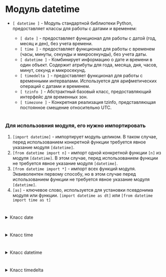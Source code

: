 # Модуль datetime

- `[ datetime ]` - Модуль стандартной библиотеки Python, предоставляет классы для работы с датами и временем:
    
   - `[ date ]` - предоставляет функционал для работы с датой (год, месяц и ден), без учета времени.
   - `[ time ]` - предоставляет функционал для работы с временем (часы, минуты, секунды и микросекунды), без учета даты.
   - `[ datetime ]` - Комбинирует информацию о дате и времени в один объект. Содержит атрибуты для года, месяца, дня, часов, минут, секунд и микросекунд.
   - `[ timedelta ]` - предоставляет функционал для работы с временными интервалами. Используется для арифметических операций с датами и временем.
   - `[ tzinfo ]` - Абстрактный базовый класс, предоставляющий интерфейс для временных зон.
   - `[ timezone ]` - Конкретная реализация tzinfo, представляющая постоянное смещение относительно UTC.
#
### Для использовния модуля, его нужно импортировать
 1) `[import datetime]` - импортирует модуль целиком. В таком случае, перед использованием конкретной функции требуется явное указание модуля `[datetime]`.
 2) `[from datetime import n]` - импорт одной конкретной функции `[n]` из модуля `[datetime]`. В этом случае, перед использованием функции не требуется явное указание модуля `[datetime]`.
 3) `[from datetime import *]` - импорт всех функций модуля. Эквиволентен первому способу, но в этом случае перед использованием функции не требуется явное указание модуля `[datetime]`.
 4) `[as]` - ключевое слово, используется для установки псевдонима модуля или функции. `[import datetime as dt]` или `[from datetime import time as t]`
#
<details>
  <summary>Класс date</summary> 

 #
- `[date]` - используется для представления данных о дате и включает информацию о годе, месяце и дне.  
Синтаксис:
```
[my_date = date(YYYY,MM,DD)]
```
#
- Для использования необходимо предварительно его импортировать из модуля datetime:
```
from datetime import date
```
#
- По умолчанию объекты типов date выводятся в ISO 8601 формате:
```
Дата в формате ISO 8601 имеет вид: YYYY-MM-DD
```
#
- При создании объекта типа `[date]` нужно указать год, месяц и день.
```
from datetime import date

my_date = date(1992, 10, 6)    # тип date: год + месяц + день

print(my_date)        # 1992-10-06
print(type(my_date))  # <class 'datetime.date'>
```
#
- `[date]` - неизменяемый тип данных
#
- `[Атрибуты класса]` - для работы с отдельно взятой информацией о дате (день, месяц, год) допускается работа с атрибутами:
    - my_date.year -> выведет только год
    - my_date.month -> выведет только месяц
    - my_date.day -> выведет только день
#
- Ограничения атрибутов:
```
0 < year < 9999
0 < month < 12
0 < day < 31 (30/28)
```
#
- Объекты типа `[date]` можно сравнивать между собой (`[>]`, `[<]`, `[>=]`, `[<=]`, `[==]`, `[!=]`)
- К объектам типа `[date]` допускается применение встроенных функций `[min()]`, `[max()]` и `[sorted()]`
#
<details>
  <summary>Методы класса date</summary> 

#
### 1) `[date.today()]` - предоставляет текущую дату и время.
```
from datetime import date

today = date.today()
print(f"Текущая дата: {today}")
```
#
### 2) `[weekday()]` - возвращает номер дня недели для объекта date, где понедельник имеет индекс 0, а воскресенье 6.
```
from datetime import date

# Создаем объект date
some_date = date(2023, 5, 15)

# Получаем номер дня недели (0 - понедельник, 1 - вторник и так далее)
day_of_week = some_date.weekday()

print(f"Номер дня недели для {some_date}: {day_of_week}")   # Номер дня недели для 2023-05-15: 0
```
#
### 3) `[isoweekday()]` - возвращает номер дня недели для объекта date, где понедельник имеет индекс 1, а воскресенье 7.
```
from datetime import date

# Создаем объект date
some_date = date(2023, 5, 15)

# Получаем номер дня недели (1 - понедельник, 2 - вторник и так далее)
iso_day_of_week = some_date.isoweekday()

print(f"ISO номер дня недели для {some_date}: {iso_day_of_week}")   # ISO номер дня недели для 2023-05-15: 1
```
#
### 4) `[str()]` - переводит дату к строковому типу.
#
### 5) `[repr()]` - возвращает строковое значение даты, в виде, понятном интерпретатору.
```
from datetime import date

# Создаем объект date
some_date = date(2023, 5, 15)

# Получаем строковое представление объекта date с помощью repr()
date_repr = repr(some_date)

print(date_repr)           # datetime.date(2023, 5, 15)
print(type(date_repr))     # <class 'str'>
```
#
### 6) `[toordinal()]` - возвращает количество дней, прошедших с начала григорианского календаря, начиная с 1 января 1 года (1 AD) и заканчивая днем перед заданной датой объекта date.
```
from datetime import date

# Создаем объект date
some_date = date(2024, 1, 6)

# Получаем количество дней с начала григорианского календаря
ordinal_value = some_date.toordinal()

print(f"Количество дней с начала григорианского календаря для {some_date}: {ordinal_value}") # Количество дней с начала григорианского календаря для 2024-01-06: 738891
```
#
### 7) `[date.fromordinal()]` - возвращает объект date на основе значения, представляющего количество дней, прошедших с начала григорианского календаря.
```
from datetime import date

# Получаем количество дней с начала григорианского календаря
ordinal_value = 737961  # Замени это значением, полученным из toordinal()

# Создаем объект date из значения ordinal
some_date = date.fromordinal(ordinal_value)

print(f"Дата, восстановленная из значения {ordinal_value}: {some_date}")   # Дата, восстановленная из значения 737961: 2021-06-20
```
#
### 8) `[replace()]` - метод, возвращает новую дату с переданными измененными значениями свойств year, month, day.
```
from datetime import date

date1 = date(1992, 10, 6)
date2 = date1.replace(year=1995)            # заменяем год           
date3 = date1.replace(month=12, day=17)     # заменяем месяц и число

print(date1)   # 1992-10-06
print(date2)   # 1995-10-06
print(date3)   # 1992-12-17
```
</details>

#

</details>









#

<details>
  <summary>Класс time</summary> 

#
- `[time]` - используется для представления данных о времени и включает информацию о часах, минутах, секундах и микросекундах. Данный тип данных полностью игнорирует информацию о дате.  
Синтаксис:
```
[my_time = time(hh, mm, ss, ffffff)]
```
#
- Для использования необходимо предварительно его импортировать из модуля datetime:
```
from datetime import time
```
#
- При создании времени (тип данных time) нужно указать часы, минуты, секунды и микросекунды.
```
from datetime import time

my_time = time(11, 20, 54, 1234)    # тип time: часы + минуты + секунды + микросекунды

print(my_time)         # 11:20:54.001234
print(type(my_time))   # <class 'datetime.time'>
```
- Прии этом, не обязательно использование всех четырёх атрибутов сразу.
#
- `[date]` - неизменяемый тип данных
#
- По умолчанию объекты типов time выводятся в ISO 8601 формате:
```
Время в формате ISO 8601 имеет вид: HH:MM:SS или HH:MM:SS.ffffff
```
#
- `[Атрибуты класса]` - для работы с отдельно взятой информацией о времени (часы, минуты, секунды, микросекунды) допускается работа с атрибутами:
    - my_time.hour -> выведет только час
    - my_time.minute -> выведет только минуты
    - my_time.second -> выведет только секонды
    - my_time.microsecond -> выведет только микросекунды
#
- Ограничения атрибутов:
```
0 < hour < 24
0 < minute < 60
0 < second < 60
0 < microsecond < 1_000_000
```
#
- Объекты типа `[time]` можно сравнивать между собой (`[>]`, `[<]`, `[>=]`, `[<=]`, `[==]`, `[!=]`)
- К объектам типа `[time]` допускается применение встроенных функций `[min()]`, `[max()]` и `[sorted()]`
#
<details>
  <summary>Методы класса time</summary> 
    
 #
### 1) `[str()]` - функция, переводит объект типа `[time]` к строковому типу.
 #
### 2) `[repr]` - возвращает строковое значение времени, в виде, понятном интерпретатору.
```
from datetime import time

# Создаем объект date
some_time = time(12, 54, 25)

repr_time = repr(some_time)

print(repr_time)         # datetime.time(12, 54)
print(type(repr_time))   # <class 'str'>
```
#
### 3) `[replace()]` - метод, возвращает новое с переданными измененными значениями свойств hour, minute, second, microsecond.
```
from datetime import time

time1 = time(17, 10, 6)
time2 = time1.replace(hour=21)                  # заменяем час         
time3 = time1.replace(minute=48, second=59)     # заменяем минуты и секунды

print(time1)   # 17:10:06
print(time2)   # 21:10:06
print(time3)   # 17:48:59
```
</details>

#

</details>












#

<details>
  <summary>Класс datetime</summary> 

 #
- `[datetime]` - используется для представления данных о дате и времени и включает информацию о годе, месяце, дне, часах, минутах, секундах и микросекундах.   
Синтаксис:
```
[my_datetime = datetime(YYYY, MM, DD, hh, mm, ss, ffffff)]
```
#
- Для использования необходимо предварительно его импортировать из модуля datetime:
```
from datetime import datetime
```
#
- При создании объекта типа `[datetime]` указываются год, месяц, день, часы, минуты, секунды и микросекунды.
- Обязательно указание даты
- Не обязательно указание врени
```
from datetime import datetime

# Ручное создание объекта datetime
my_datetime = datetime(2023, 5, 15, 14, 30, 0)

print(my_datetime)         # 2023-05-15 14:30:00
print(type(my_datetime))   # <class 'datetime.datetime'>
```
#
- `[datetime]` - неизменяемый тип данных
#
- По умолчанию объекты типов `[datetime]` выводятся в ISO 8601 формате:
```
ДатаВремя в формате ISO 8601 имеет вид: YYYY-MM-DD HH:MM:SS.ffffff
```
#
- `[Атрибуты класса]` - для работы с отдельно взятой информацией о времени (часы, минуты, секунды, микросекунды) допускается работа с атрибутами:
    - my_datetime.year -> Вывыдет только год
    - my_datetime.moonth -> Выведет только месяц
    - my_datetime.day -> Выведет только день
    - my_datetime.hour -> выведет только час
    - my_datetime.minute -> выведет только минуты
    - my_datetime.second -> выведет только секонды
    - my_datetime.microsecond -> выведет только микросекунды
#
- Ограничения атрибутов:
```
0 < year < 9999
0 < month < 12
0 < day < 31 (30/28)
0 < hour < 24
0 < minute < 60
0 < second < 60
0 < microsecond < 1_000_000
```
#
- Объекты типа `[datetime]` можно сравнивать между собой (`[>]`, `[<]`, `[>=]`, `[<=]`, `[==]`, `[!=]`)
- К объектам типа `[datetime]` допускается применение встроенных функций `[min()]`, `[max()]` и `[sorted()]`
#
<details>
  <summary>Методы класса datetime</summary> 

#
### `[datetime]` - наследует атрибуты и методы класса `[date]`
#
### 1) `[datetime.now()]` - это метод, который возвращает объект datetime, представляющий текущую локальную дату и время.
```
from datetime import datetime

# Получаем текущую дату и время
current_datetime = datetime.now()

# Выводим результат
print("Текущая дата и время:", current_datetime)
```
#
### 2) `[datetime.combaine(date, time)]` - создаёт объект datetime из двух объектов - даты (date) и времени (time).
```
from datetime import datetime, date, time

# Создаем объекты date и time
my_date = date(2024, 1, 7)
my_time = time(14, 30, 0)

# Создаем новый объект datetime, объединив date и time
my_datetime = datetime.combine(my_date, my_time)

# Выводим результат
print("Объединенный datetime:", my_datetime)   # Объединенный datetime: 2024-01-07 14:30:00
```
#
### 3) `[my_datetime.date()]` - это метод объекта datetime, который возвращает объект date, представляющий только дату (год, месяц, день) без времени.
```
from datetime import datetime

# Создаем объект datetime
my_datetime = datetime(2024, 1, 7, 14, 30, 0)

# Получаем только дату
date_only = my_datetime.date()

# Выводим результат
print("Дата только:", date_only)   # Дата только: 2024-01-07
print(type(date_only))             # <class 'datetime.date'>
```
#
### 4) `[my_datetime.time()]` - это метод объекта datetime, который возвращает объект time, представляющий только время (часы, минуты, секунды, микросекунды) без даты.
```
from datetime import datetime

# Создаем объект datetime
my_datetime = datetime(2024, 1, 7, 14, 30, 0)

# Получаем только время
time_only = my_datetime.time()

# Выводим результат
print("Время только:", time_only)   # Время только: 14:30:00
print(type(time_only))              # <class 'datetime.time'>
```
#
### 5) `[my_datetime.timestamp()]` - это метод объекта datetime, который возвращает количество секунд с начала эпохи (1 января 1970 года) до указанного момента времени.
```
from datetime import datetime

# Создаем объект datetime
my_datetime = datetime(2024, 1, 7, 14, 30, 0)

# Получаем временную метку (timestamp)
timestamp_value = my_datetime.timestamp()

# Выводим результат
print("Кол-во секунд с начала эпохи:", timestamp_value)   # Кол-во секунд с начала эпохи: 1704601800.0
```
#
### 6) `[my_datetime.fromtimestamp()]` - создает объект datetime из переданной временной метки (timestamp), представляющей количество секунд с начала эпохи (1 января 1970 года).
```
from datetime import datetime

# Пример временной метки
timestamp_value = 1641534600

# Создаем объект datetime из временной метки
my_datetime = datetime.fromtimestamp(timestamp_value)

# Выводим результат
print("Datetime из временной метки:", my_datetime)   # Datetime из временной метки: 2022-01-07 15:50:00
```
#
### 6) `[datetime.strptime('str', 'format')]` - метод класса datetime, преобразует строку в объект datetime с использованием заданного формата.
```
from datetime import datetime

# Пример строки
date_string = '07/01/2024'

# Задаем формат строки
format_string = '%d/%m/%Y'

# Преобразуем строку в datetime
converted_datetime = datetime.strptime(date_string, format_string)

# Выводим результат
print("Преобразованный datetime:", converted_datetime)   # Преобразованный datetime: 2024-01-07 00:00:00
print(type(converted_datetime))                          # <class 'datetime.datetime'>
```
#
### 6) `[my_datetime.strftime('formate')]` - метод объекта datetime, форматирует объект datetime в строку в соответствии с заданным форматом.
```
from datetime import datetime

# Создаем объект datetime
my_datetime = datetime(2024, 1, 7, 14, 30, 0)

# Форматируем datetime в строку
formatted_string = my_datetime.strftime('%Y-%m-%d %H:%M:%S')

# Выводим результат
print("Форматированная строка:", formatted_string)   # Форматированная строка: 2024-01-07 14:30:00
print(type(formatted_string))                        # <class 'str'>
```

</details>

#

</details>









#

<details>
  <summary>Класс timedelta</summary> 

# 
### `[timedelta]` - класс модуля `[datetime]` является вспомогательным инструментом для работы с арифметикой между объектами datetime. Он позволяет вычислять разницу между двумя датами и выполнять арифметические операции с временными интервалами.  

Основные задачи timedelta включают в себя:
   - Вычисление разницы между двумя датами. `(datetime - datetime = timedelta)`
   - Арифметические операции с временными интервалами, такие как сложение и вычитание. `(datetime + timedelta = datetime)`
#
- Cинтаксис:
```
timedelta(weeks=0, days=0, hours=0, minutes=0, seconds=0, milliseconds=0, microseconds=0)
```
#
### Особенности:

- Под капотом `[timedelta]` оперирует информацией в формате дни/секунды/микросекунды. Такой формат представления времени более понятен для компьютера.
- На вывод `[timedelta]` выдаёт информацию в формате дни, часы, минуты, секунды, микросекунды. Такой формат легче читать и понимать, что упрощает работу с временными интервалами в коде.
- `[timedelta]` использует именные аргументы (`timedelta(weeks=0, days=0, hours=0, minutes=0, seconds=0, milliseconds=0, microseconds=0)`)
- Допустима работа с отдельными атрибутами (`days, seconds, microseconds`)

- `[timedelta]` поддерживает математические операции:
   - Сложение и вычитание объектов `[timedelta]` между собой
   - Умножение и деление объектов `[timedelta]` на число
   - Деление `[timedelta]` на `[timedelta]`
   - Сложение (+) и вычитание (-) из объектов datetime, date и time (используя соответствующие атрибуты)

- `[timedelta]` можно сравнивать между собой (`==, !=, <, >, <=, >=`)
#
### `[my_timedelta.total_seconds()]` - возвращает общее кол-во секунд в объекте `[timedelta]`
#
- У типа `[timedelta]` нет атрибутов `hours` и `minutes`, позволяющих получить количество часов и минут соответственно. Достать часы и минуты можно вручную:
```
from datetime import datetime, timedelta

# Создадим объект timedelta
delta = timedelta(days=7, seconds=125, minutes=10, hours=8, weeks=2)

# Что бы получить часы, Выведем секунды из объекта timedelta и разделим на цело на 3600
total_hours = delta.seconds // 3600
print(total_hours)   # 8

# Что бы получить минуты, Выведем секунды из объекта timedelta и разделим на цело на 60 и разделим по модулю на 60
total_minutes = (delta.seconds //60) % 60
print(total_minutes)   # 12
```


</details>

#
